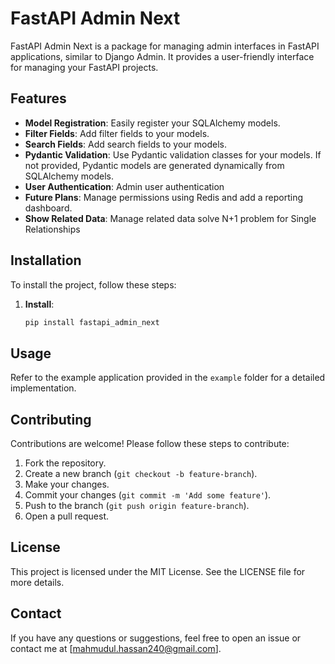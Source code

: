 

# FastAPI Admin Next

FastAPI Admin Next is a package for managing admin interfaces in FastAPI applications, similar to Django Admin. It provides a user-friendly interface for managing your FastAPI projects.

## Features

- **Model Registration**: Easily register your SQLAlchemy models.
- **Filter Fields**: Add filter fields to your models.
- **Search Fields**: Add search fields to your models.
- **Pydantic Validation**: Use Pydantic validation classes for your models. If not provided, Pydantic models are generated dynamically from SQLAlchemy models.
- **User Authentication**: Admin user authentication
- **Future Plans**: Manage permissions using Redis and add a reporting dashboard.
- **Show Related Data**: Manage related data solve N+1 problem for Single Relationships

## Installation

To install the project, follow these steps:

1. **Install**:
    ```bash
    pip install fastapi_admin_next
    ```


## Usage

Refer to the example application provided in the `example` folder for a detailed implementation.


## Contributing

Contributions are welcome! Please follow these steps to contribute:

1. Fork the repository.
2. Create a new branch (`git checkout -b feature-branch`).
3. Make your changes.
4. Commit your changes (`git commit -m 'Add some feature'`).
5. Push to the branch (`git push origin feature-branch`).
6. Open a pull request.

## License

This project is licensed under the MIT License. See the LICENSE file for more details.

## Contact

If you have any questions or suggestions, feel free to open an issue or contact me at [mahmudul.hassan240@gmail.com].
